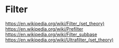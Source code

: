 # Filter

https://en.wikipedia.org/wiki/Filter_(set_theory)
https://en.wikipedia.org/wiki/Prefilter
https://en.wikipedia.org/wiki/Filter_subbase
https://en.wikipedia.org/wiki/Ultrafilter_(set_theory)
